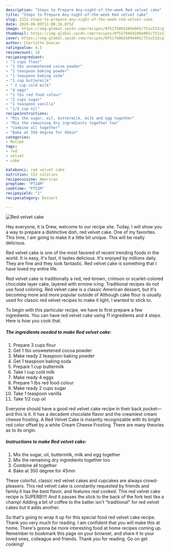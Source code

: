 ```yaml
---
description: "Steps to Prepare Any-night-of-the-week Red velvet cake"
title: "Steps to Prepare Any-night-of-the-week Red velvet cake"
slug: 2232-steps-to-prepare-any-night-of-the-week-red-velvet-cake
date: 2020-06-09T11:08:26.075Z
image: https://img-global.cpcdn.com/recipes/0f517686d109e065/751x532cq70/red-velvet-cake-recipe-main-photo.jpg
thumbnail: https://img-global.cpcdn.com/recipes/0f517686d109e065/751x532cq70/red-velvet-cake-recipe-main-photo.jpg
cover: https://img-global.cpcdn.com/recipes/0f517686d109e065/751x532cq70/red-velvet-cake-recipe-main-photo.jpg
author: Charlotte Duncan
ratingvalue: 4.5
reviewcount: 10
recipeingredient:
- "3 cups flour"
- "1 tbs unsweetened cocoa powder"
- "2 teaspoon baking powder"
- "1 teaspoon baking soda"
- "1 cup buttermilk"
- " I cup cold milk"
- "4 eggs"
- "1 tbs red food colour"
- "2 cups sugar"
- "1 teaspoon vanilla"
- "1/2 cup oil"
recipeinstructions:
- "Mix the sugar, oil, buttermilk, milk and egg together"
- "Mix the remaining dry ingredients together too"
- "Combine all together"
- "Bake at 350 degree for 45min"
categories:
- Recipe
tags:
- red
- velvet
- cake

katakunci: red velvet cake 
nutrition: 152 calories
recipecuisine: American
preptime: "PT14M"
cooktime: "PT52M"
recipeyield: "2"
recipecategory: Dessert

---
```



![Red velvet cake](https://img-global.cpcdn.com/recipes/0f517686d109e065/751x532cq70/red-velvet-cake-recipe-main-photo.jpg)

Hey everyone, it is Drew, welcome to our recipe site. Today, I will show you a way to prepare a distinctive dish, red velvet cake. One of my favorites. This time, I am going to make it a little bit unique. This will be really delicious.

Red velvet cake is one of the most favored of recent trending foods in the world. It is easy, it's fast, it tastes delicious. It's enjoyed by millions daily. They are fine and they look fantastic. Red velvet cake is something that I have loved my entire life.

Red velvet cake is traditionally a red, red-brown, crimson or scarlet-colored chocolate layer cake, layered with ermine icing. Traditional recipes do not use food coloring. Red velvet cake is a classic American dessert, but it&#39;s becoming more and more popular outside of Although cake flour is usually used for classic red velvet recipes to make it light, I wanted to stick to.


To begin with this particular recipe, we have to first prepare a few ingredients. You can have red velvet cake using 11 ingredients and 4 steps. Here is how you cook that.

<!--inarticleads1-->

##### The ingredients needed to make Red velvet cake:

1. Prepare 3 cups flour
1. Get 1 tbs unsweetened cocoa powder
1. Make ready 2 teaspoon baking powder
1. Get 1 teaspoon baking soda
1. Prepare 1 cup buttermilk
1. Take  I cup cold milk
1. Make ready 4 eggs
1. Prepare 1 tbs red food colour
1. Make ready 2 cups sugar
1. Take 1 teaspoon vanilla
1. Take 1/2 cup oil


Everyone should have a good red velvet cake recipe in their back pocket—and this is it. It has a decadent chocolate flavor and the creamiest cream cheese frosting. A Red Velvet Cake is instantly recognizable with its bright red color offset by a white Cream Cheese Frosting. There are many theories as to its origin. 

<!--inarticleads2-->

##### Instructions to make Red velvet cake:

1. Mix the sugar, oil, buttermilk, milk and egg together
1. Mix the remaining dry ingredients together too
1. Combine all together
1. Bake at 350 degree for 45min


These colorful, classic red velvet cakes and cupcakes are always crowd-pleasers. This red velvet cake is constantly requested by friends and family.it has the best flavor, and features real cooked. This red velvet cake recipe is SUPERB!!!! And it passes the stick to the back of the fork test like a champ! Adding a bit of coffee to the batter isn&#39;t &#34;traditional&#34; for red velvet cakes but it adds another. 

So that's going to wrap it up for this special food red velvet cake recipe. Thank you very much for reading. I am confident that you will make this at home. There's gonna be more interesting food at home recipes coming up. Remember to bookmark this page on your browser, and share it to your loved ones, colleague and friends. Thank you for reading. Go on get cooking!
